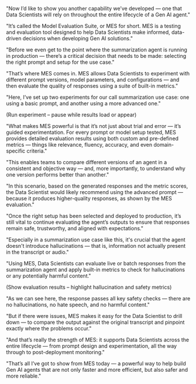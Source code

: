 "Now I’d like to show you another capability we’ve developed — one that Data Scientists will rely on throughout the entire lifecycle of a Gen AI agent."

"It’s called the Model Evaluation Suite, or MES for short. MES is a testing and evaluation tool designed to help Data Scientists make informed, data-driven decisions when developing Gen AI solutions."

"Before we even get to the point where the summarization agent is running in production — there’s a critical decision that needs to be made: selecting the right prompt and setup for the use case."

"That’s where MES comes in. MES allows Data Scientists to experiment with different prompt versions, model parameters, and configurations — and then evaluate the quality of responses using a suite of built-in metrics."

"Here, I’ve set up two experiments for our call summarization use case: one using a basic prompt, and another using a more advanced one."

(Run experiment – pause while results load or appear)

"What makes MES powerful is that it’s not just about trial and error — it’s guided experimentation. For every prompt or model setup tested, MES provides detailed evaluation results using both custom and pre-defined metrics — things like relevance, fluency, accuracy, and even domain-specific criteria."

"This enables teams to compare different versions of an agent in a consistent and objective way — and, more importantly, to understand why one version performs better than another."

"In this scenario, based on the generated responses and the metric scores, the Data Scientist would likely recommend using the advanced prompt — because it produces higher-quality responses, as shown by the MES evaluation."

"Once the right setup has been selected and deployed to production, it’s still vital to continue evaluating the agent’s outputs to ensure that responses remain safe, trustworthy, and aligned with expectations."

"Especially in a summarization use case like this, it's crucial that the agent doesn't introduce hallucinations — that is, information not actually present in the transcript or audio."

"Using MES, Data Scientists can evaluate live or batch responses from the summarization agent and apply built-in metrics to check for hallucinations or any potentially harmful content."

(Show evaluation results – highlight hallucination and safety metrics)

"As we can see here, the response passes all key safety checks — there are no hallucinations, no hate speech, and no harmful content."

"But if there were issues, MES makes it easy for the Data Scientist to drill down — to compare the output against the original transcript and pinpoint exactly where the problems occur."

"And that’s really the strength of MES: it supports Data Scientists across the entire lifecycle — from prompt design and experimentation, all the way through to post-deployment monitoring."

"That’s all I’ve got to show from MES today — a powerful way to help build Gen AI agents that are not only faster and more efficient, but also safer and more reliable."